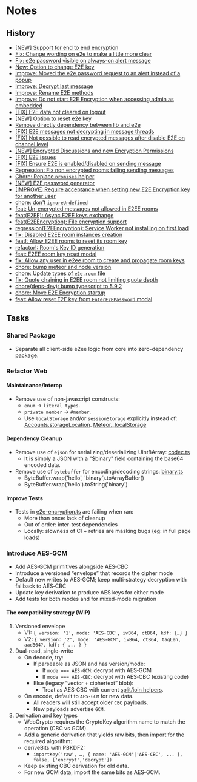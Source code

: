 # Notes

## History
- [[NEW] Support for end to end encryption](https://github.com/RocketChat/Rocket.Chat/pull/10094)
- [Fix: Change wording on e2e to make a little more clear](https://github.com/RocketChat/Rocket.Chat/pull/12124)
- [Fix: e2e password visible on always-on alert message](https://github.com/RocketChat/Rocket.Chat/pull/12139)
- [New: Option to change E2E key](https://github.com/RocketChat/Rocket.Chat/pull/12169)
- [Improve: Moved the e2e password request to an alert instead of a popup](https://github.com/RocketChat/Rocket.Chat/pull/12172)
- [Improve: Decrypt last message](https://github.com/RocketChat/Rocket.Chat/pull/12173)
- [Improve: Rename E2E methods](https://github.com/RocketChat/Rocket.Chat/pull/12175)
- [Improve: Do not start E2E Encryption when accessing admin as embedded](https://github.com/RocketChat/Rocket.Chat/pull/12192)
- [[FIX] E2E data not cleared on logout](https://github.com/RocketChat/Rocket.Chat/pull/12254)
- [[NEW] Option to reset e2e key](https://github.com/RocketChat/Rocket.Chat/pull/12483)
- [Remove directly dependency between lib and e2e](https://github.com/RocketChat/Rocket.Chat/pull/13115)
- [[FIX] E2E messages not decrypting in message threads](https://github.com/RocketChat/Rocket.Chat/pull/14580)
- [[FIX] Not possible to read encrypted messages after disable E2E on channel level](https://github.com/RocketChat/Rocket.Chat/pull/18101)
- [[NEW] Encrypted Discussions and new Encryption Permissions](https://github.com/RocketChat/Rocket.Chat/pull/20201)
- [[FIX] E2E issues](https://github.com/RocketChat/Rocket.Chat/pull/20704)
- [[FIX] Ensure E2E is enabled/disabled on sending message](https://github.com/RocketChat/Rocket.Chat/pull/21084)
- [Regression: Fix non encrypted rooms failing sending messages](https://github.com/RocketChat/Rocket.Chat/pull/21287)
- [Chore: Replace `promises` helper](https://github.com/RocketChat/Rocket.Chat/pull/23488)
- [[NEW] E2E password generator](github.com/RocketChat/Rocket.Chat/pull/24114)
- [[IMPROVE] Require acceptance when setting new E2E Encryption key for another user](https://github.com/RocketChat/Rocket.Chat/pull/27556)
- [chore: don't `ignoreUndefined`](https://github.com/RocketChat/Rocket.Chat/pull/31497)
- [feat: Un-encrypted messages not allowed in E2EE rooms](https://github.com/RocketChat/Rocket.Chat/pull/32040)
- [feat(E2EE): Async E2EE keys exchange](https://github.com/RocketChat/Rocket.Chat/pull/32197)
- [feat(E2EEncryption): File encryption support](https://github.com/RocketChat/Rocket.Chat/pull/32316)
- [regression(E2EEncryption): Service Worker not installing on first load](https://github.com/RocketChat/Rocket.Chat/pull/32674)
- [fix: Disabled E2EE room instances creation](https://github.com/RocketChat/Rocket.Chat/pull/32857)
- [feat!: Allow E2EE rooms to reset its room key](https://github.com/RocketChat/Rocket.Chat/pull/33328)
- [refactor!: Room's Key ID generation](https://github.com/RocketChat/Rocket.Chat/pull/33329)
- [feat: E2EE room key reset modal](https://github.com/RocketChat/Rocket.Chat/pull/33503)
- [fix: Allow any user in e2ee room to create and propagate room keys](https://github.com/RocketChat/Rocket.Chat/pull/34038)
- [chore: bump meteor and node version](https://github.com/RocketChat/Rocket.Chat/pull/)
- [chore: Update types of `e2e.room` file](https://github.com/RocketChat/Rocket.Chat/pull/34944)
- [fix: Quote chaining in E2EE room not limiting quote depth](https://github.com/RocketChat/Rocket.Chat/pull/36143)
- [chore(deps-dev): bump typescript to 5.9.2](https://github.com/RocketChat/Rocket.Chat/pull/36645)
- [chore: Move E2E Encryption startup](https://github.com/RocketChat/Rocket.Chat/pull/36722)
- [feat: Allow reset E2E key from `EnterE2EPassword` modal](https://github.com/RocketChat/Rocket.Chat/pull/36778)

## Tasks

### Shared Package
- Separate all client-side e2ee logic from core into zero-dependency [package](../src/index.ts).

### Refactor Web

#### Maintainance/Interop
- Remove use of non-javascript constructs:
	- `enum` -> `literal types`.
	- `private member` -> `#member`.
	- Use `localStorage` and/or `sessionStorage` explicitly instead of:
		[Accounts.storageLocation](../../../apps/meteor/definition/externals/meteor/accounts-base.d.ts).
		[Meteor._localStorage](../../../apps/meteor/app/ui-master/server/scripts.ts)

#### Dependency Cleanup
- Remove use of `ejson` for serializing/deserializing Uint8Array: [codec.ts](../src/codec.ts#L165-L175)
	- It is simply a JSON with a "$binary" field containing the base64 encoded data.
- Remove use of `bytebuffer` for encoding/decoding strings: [binary.ts](../src/binary.ts)
	- ByteBuffer.wrap('hello', 'binary').toArrayBuffer()
	- ByteBuffer.wrap('hello').toString('binary')

#### Improve Tests
- Tests in [e2e-encryption.ts](../../../apps/meteor/tests/e2e/e2e-encryption.spec.ts) are failing when ran:
	- More than once: lack of cleanup
	- Out of order: inter-test dependencies
	- Locally: slowness of CI + retries are masking bugs (eg: in full page loads)

### Introduce AES-GCM
- Add AES‑GCM primitives alongside AES‑CBC
- Introduce a versioned “envelope” that records the cipher mode
- Default new writes to AES‑GCM; keep multi‑strategy decryption with fallback to AES‑CBC
- Update key derivation to produce AES keys for either mode
- Add tests for both modes and for mixed-mode migration

#### The compatibility strategy (WIP)
1. Versioned envelope
	- V1: `{ version: '1', mode: 'AES-CBC', ivB64, ctB64, kdf: {…} }`
	- V2: `{ version: '2', mode: 'AES-GCM', ivB64, ctB64, tagLen, aadB64?, kdf: { ... } }`
2. Dual-read, single-write
	- On decode, try:
		- If parseable as JSON and has version/mode:
			- If `mode === AES‑GCM`: decrypt with AES‑GCM
			- If `mode === AES‑CBC`: decrypt with AES‑CBC (existing code)
		- Else (legacy “vector + ciphertext” blob):
			- Treat as AES‑CBC with current [split/join helpers](../src/vector.ts).
	- On encode, default to `AES‑GCM` for new data.
		- All readers will still accept older `CBC` payloads.
		- New payloads advertise `GCM`.
3. Derivation and key types
	- WebCrypto requires the CryptoKey algorithm.name to match the operation (CBC vs GCM).
	- Add a generic derivation that yields raw bits, then import for the required algorithm:
	- deriveBits with PBKDF2:
		- `importKey('raw', …, { name: 'AES-GCM'|'AES-CBC', ... }, false, ['encrypt','decrypt'])`
	- Keep existing CBC derivation for old data.
	- For new GCM data, import the same bits as AES‑GCM.